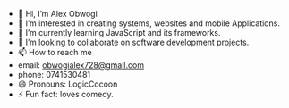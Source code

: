- 👋 Hi, I’m Alex Obwogi
- 👀 I’m interested in creating systems, websites and mobile Applications.
- 🌱 I’m currently learning JavaScript and its frameworks.
- 💞️ I’m looking to collaborate on software development projects.
- 📫 How to reach me
- email: obwogialex728@gmail.com
- phone: 0741530481
- 😄 Pronouns: LogicCocoon 
- ⚡ Fun fact: loves comedy.

<!---
AlexObwogi/AlexObwogi is a ✨ special ✨ repository because its `README.md` (this file) appears on your GitHub profile.
You can click the Preview link to take a look at your changes.
--->

